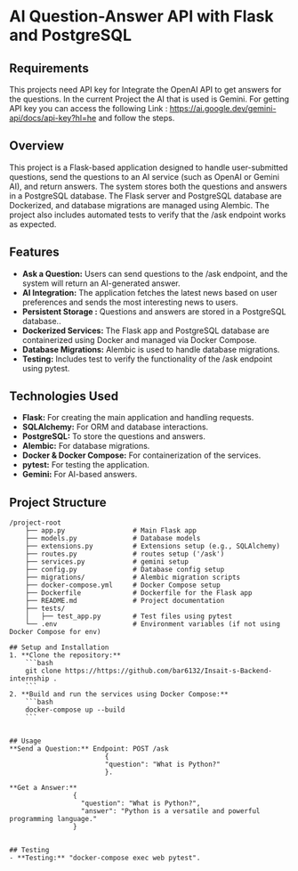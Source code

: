 
# AI Question-Answer API with Flask and PostgreSQL

## Requirements
This projects need API key for Integrate the OpenAI API to get answers for the questions.
In the current Project the AI that is used is Gemini.
For getting API key you can access the following Link :
https://ai.google.dev/gemini-api/docs/api-key?hl=he
and follow the steps.


## Overview
This project is a Flask-based application designed to handle user-submitted questions, send the questions to an AI service (such as OpenAI or Gemini AI), and return answers. The system stores both the questions and answers in a PostgreSQL database. The Flask server and PostgreSQL database are Dockerized, and database migrations are managed using Alembic. The project also includes automated tests to verify that the /ask endpoint works as expected.


## Features
- **Ask a Question:** Users can send questions to the /ask endpoint, and the system will return an AI-generated answer.
- **AI Integration:** The application fetches the latest news based on user preferences and sends the most interesting news to users.
- **Persistent Storage :** Questions and answers are stored in a PostgreSQL database..
- **Dockerized Services:** The Flask app and PostgreSQL database are containerized using Docker and managed via Docker Compose.
- **Database Migrations:** Alembic is used to handle database migrations.
- **Testing:** Includes test to verify the functionality of the /ask endpoint using pytest.


## Technologies Used
- **Flask:** For creating the main application and handling requests.
- **SQLAlchemy:** For ORM and database interactions.
- **PostgreSQL:** To store the questions and answers.
- **Alembic:** For database migrations.
- **Docker & Docker Compose:** For containerization of the services.
- **pytest:** For testing the application.
- **Gemini:** For AI-based answers.


## Project Structure
```
/project-root
    ├── app.py                 # Main Flask app
    ├── models.py              # Database models
    ├── extensions.py          # Extensions setup (e.g., SQLAlchemy)
    ├── routes.py              # routes setup ('/ask')
    ├── services.py            # gemini setup 
    ├── config.py              # Database config setup 
    ├── migrations/            # Alembic migration scripts
    ├── docker-compose.yml     # Docker Compose setup
    ├── Dockerfile             # Dockerfile for the Flask app
    ├── README.md              # Project documentation
    ├── tests/
    │   ├── test_app.py        # Test files using pytest
    └── .env                   # Environment variables (if not using Docker Compose for env)

## Setup and Installation
1. **Clone the repository:**
    ```bash 
	git clone https://https://github.com/bar6132/Insait-s-Backend-internship .
    ```
2. **Build and run the services using Docker Compose:**
    ```bash
    docker-compose up --build
    ```


## Usage
**Send a Question:** Endpoint: POST /ask 
                        {
                        "question": "What is Python?"
                        }. 

**Get a Answer:** 
                {
                  "question": "What is Python?",
                  "answer": "Python is a versatile and powerful programming language."
                }


## Testing
- **Testing:** "docker-compose exec web pytest".

